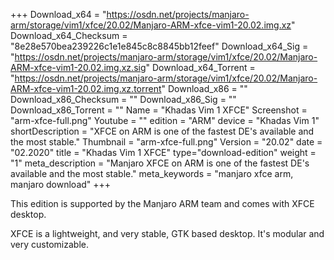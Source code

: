 +++
Download_x64 = "https://osdn.net/projects/manjaro-arm/storage/vim1/xfce/20.02/Manjaro-ARM-xfce-vim1-20.02.img.xz"
Download_x64_Checksum = "8e28e570bea239226c1e1e845c8c8845bb12feef"
Download_x64_Sig = "https://osdn.net/projects/manjaro-arm/storage/vim1/xfce/20.02/Manjaro-ARM-xfce-vim1-20.02.img.xz.sig"
Download_x64_Torrent = "https://osdn.net/projects/manjaro-arm/storage/vim1/xfce/20.02/Manjaro-ARM-xfce-vim1-20.02.img.xz.torrent"
Download_x86 = ""
Download_x86_Checksum = ""
Download_x86_Sig = ""
Download_x86_Torrent = ""
Name = "Khadas Vim 1 XFCE"
Screenshot = "arm-xfce-full.png"
Youtube = ""
edition = "ARM"
device = "Khadas Vim 1"
shortDescription = "XFCE on ARM is one of the fastest DE's available and the most stable."
Thumbnail = "arm-xfce-full.png"
Version = "20.02"
date = "02.2020"
title = "Khadas Vim 1 XFCE"
type="download-edition"
weight = "1"
meta_description = "Manjaro XFCE on ARM is one of the fastest DE's available and the most stable."
meta_keywords = "manjaro xfce arm, manjaro download"
+++

This edition is supported by the Manjaro ARM team and comes with XFCE desktop.

XFCE is a lightweight, and very stable, GTK based desktop. It's modular and very customizable.

